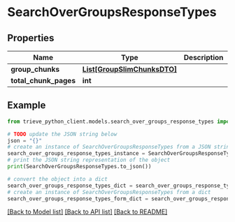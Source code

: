# SearchOverGroupsResponseTypes


## Properties

Name | Type | Description | Notes
------------ | ------------- | ------------- | -------------
**group_chunks** | [**List[GroupSlimChunksDTO]**](GroupSlimChunksDTO.md) |  | 
**total_chunk_pages** | **int** |  | 

## Example

```python
from trieve_python_client.models.search_over_groups_response_types import SearchOverGroupsResponseTypes

# TODO update the JSON string below
json = "{}"
# create an instance of SearchOverGroupsResponseTypes from a JSON string
search_over_groups_response_types_instance = SearchOverGroupsResponseTypes.from_json(json)
# print the JSON string representation of the object
print(SearchOverGroupsResponseTypes.to_json())

# convert the object into a dict
search_over_groups_response_types_dict = search_over_groups_response_types_instance.to_dict()
# create an instance of SearchOverGroupsResponseTypes from a dict
search_over_groups_response_types_form_dict = search_over_groups_response_types.from_dict(search_over_groups_response_types_dict)
```
[[Back to Model list]](../README.md#documentation-for-models) [[Back to API list]](../README.md#documentation-for-api-endpoints) [[Back to README]](../README.md)



